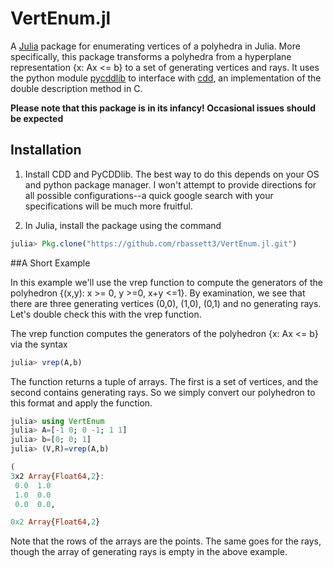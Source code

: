 # VertEnum.jl

A [Julia](http://julialang.org/)
package for enumerating vertices of a polyhedra in Julia. More
specifically, this package transforms a polyhedra from a hyperplane
representation {x: Ax <= b} to a set of generating
vertices and rays. It uses the python module
[pycddlib](http://pycddlib.readthedocs.io/en/latest/quickstart.html)
to interface with [cdd](https://www.inf.ethz.ch/personal/fukudak/cdd_home/),
an implementation of the double description method in C.

**Please note that this package is in its infancy! Occasional issues
should be expected**

## Installation

1. Install CDD and PyCDDlib. The best way to do this depends on your
OS and python package manager. I won't attempt to provide directions
for all possible configurations--a quick google search with your
specifications will be much more fruitful.

2. In Julia, install the package using the command
```julia
julia> Pkg.clone("https://github.com/rbassett3/VertEnum.jl.git")
```

##A Short Example

In this example we'll use the vrep function to compute the generators
of the polyhedron {(x,y): x >= 0, y >=0, x+y <=1}. By examination, we
see that there are three generating vertices (0,0), (1,0), (0,1) and
no generating rays. Let's double check this with the vrep function.

The vrep function computes the generators of the polyhedron {x: Ax <=
b} via the syntax
```julia
julia> vrep(A,b)
```
The function returns a tuple of arrays. The first is a set of
vertices, and the second contains generating rays. So we simply
convert our polyhedron to this format and apply the function.

```julia
julia> using VertEnum
julia> A=[-1 0; 0 -1; 1 1]
julia> b=[0; 0; 1]
julia> (V,R)=vrep(A,b)

(
3x2 Array{Float64,2}:
 0.0  1.0
 1.0  0.0
 0.0  0.0,

0x2 Array{Float64,2}
```
Note that the rows of the arrays are the points. The same goes for the
rays, though the array of generating rays is empty in the above
example.

